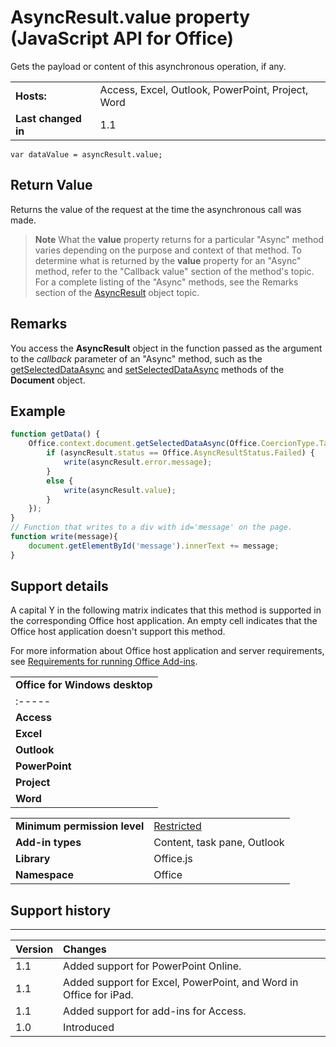 
# AsyncResult.value property (JavaScript API for Office)
Gets the payload or content of this asynchronous operation, if any.

|||
|:-----|:-----|
|**Hosts:**|Access, Excel, Outlook, PowerPoint, Project, Word|
|**Last changed in**|1.1|

```
var dataValue = asyncResult.value;
```


## Return Value

Returns the value of the request at the time the asynchronous call was made. 


 >**Note**  What the  **value** property returns for a particular "Async" method varies depending on the purpose and context of that method. To determine what is returned by the **value** property for an "Async" method, refer to the "Callback value" section of the method's topic. For a complete listing of the "Async" methods, see the Remarks section of the [AsyncResult](../../reference/shared/asyncresult.md) object topic.


## Remarks

You access the  **AsyncResult** object in the function passed as the argument to the _callback_ parameter of an "Async" method, such as the [getSelectedDataAsync](../../reference/shared/document.getselecteddataasync.md) and [setSelectedDataAsync](../../reference/shared/document.setselecteddataasync.md) methods of the **Document** object.


## Example




```js
function getData() {
    Office.context.document.getSelectedDataAsync(Office.CoercionType.Table, function(asyncResult) {
        if (asyncResult.status == Office.AsyncResultStatus.Failed) {
            write(asyncResult.error.message);
        }
        else {
            write(asyncResult.value);
        }
    });
}
// Function that writes to a div with id='message' on the page.
function write(message){
    document.getElementById('message').innerText += message; 
}

```




## Support details


A capital Y in the following matrix indicates that this method is supported in the corresponding Office host application. An empty cell indicates that the Office host application doesn't support this method.

For more information about Office host application and server requirements, see [Requirements for running Office Add-ins](http://msdn.microsoft.com/library/67340567-bb9a-498c-96d3-3f52f28c16bc%28Office.15%29.aspx).


||
|:-----|
|**Office for Windows desktop**|**Office Online(in browser)**|**Office for iPad**|**OWA for Devices**|**Outlook for Mac**|
|:-----|:-----|:-----|:-----|:-----|
|**Access**||Y||||
|**Excel**|Y|Y|Y|||
|**Outlook**|Y|Y||Y|Y|
|**PowerPoint**|Y|Y|Y|||
|**Project**|Y|||||
|**Word**|Y|Y|Y|||

|||
|:-----|:-----|
|**Minimum permission level**|[Restricted](http://msdn.microsoft.com/library/da2efadc-4ebf-45fe-be39-397ac1eb1dbd%28Office.15%29.aspx)|
|**Add-in types**|Content, task pane, Outlook|
|**Library**|Office.js|
|**Namespace**|Office|

## Support history



****


|**Version**|**Changes**|
|:-----|:-----|
|1.1|Added support for PowerPoint Online.|
|1.1|Added support for Excel, PowerPoint, and Word in Office for iPad.|
|1.1|Added support for add-ins for Access.|
|1.0|Introduced|
